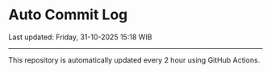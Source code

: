 # Auto Commit Log

Last updated: Friday, 31-10-2025 15:18 WIB

---

This repository is automatically updated every 2 hour using GitHub Actions.
